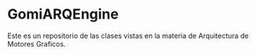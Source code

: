 # GomiARQEngine
Este es un repositorio de las clases vistas en la materia de Arquitectura de Motores Graficos.
